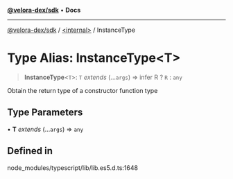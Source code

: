 [**@velora-dex/sdk**](../../README.md) • **Docs**

***

[@velora-dex/sdk](../../globals.md) / [\<internal\>](../README.md) / InstanceType

# Type Alias: InstanceType\<T\>

> **InstanceType**\<`T`\>: `T` *extends* (...`args`) => infer R ? `R` : `any`

Obtain the return type of a constructor function type

## Type Parameters

• **T** *extends* (...`args`) => `any`

## Defined in

node\_modules/typescript/lib/lib.es5.d.ts:1648
